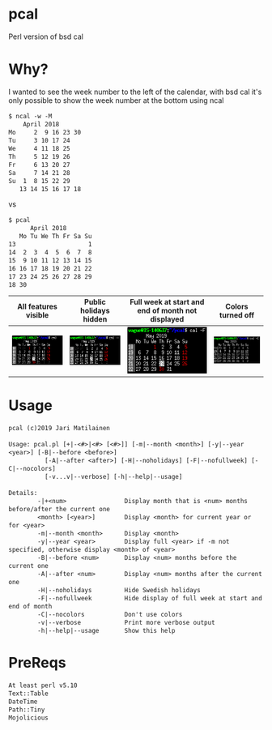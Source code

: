 # pcal
Perl version of bsd cal

# Why?
I wanted to see the week number to the left of the calendar,
with bsd cal it's only possible to show the week number at
the bottom using ncal

```
$ ncal -w -M
    April 2018
Mo     2  9 16 23 30
Tu     3 10 17 24
We     4 11 18 25
Th     5 12 19 26
Fr     6 13 20 27
Sa     7 14 21 28
Su  1  8 15 22 29
   13 14 15 16 17 18
```
vs
```
$ pcal
      April 2018
   Mo Tu We Th Fr Sa Su
13                    1
14  2  3  4  5  6  7  8
15  9 10 11 12 13 14 15
16 16 17 18 19 20 21 22
17 23 24 25 26 27 28 29
18 30
```
| All features visible                              | Public holidays hidden                            | Full week at start and end of month not displayed | Colors turned off                                 |
| :-----------------------------------------------: | :-----------------------------------------------: | :-----------------------------------------------: | :-----------------------------------------------: |
| ![All features visible][all_features]             | ![Public holidays hidden][hide_holidays]          | ![Full week not displayed][hide_full_week]        | ![Colors turned off][hide_colors]                 |

# Usage
```
pcal (c)2019 Jari Matilainen

Usage: pcal.pl [+|-<#>|<#> [<#>]] [-m|--month <month>] [-y|--year <year>] [-B|--before <before>]
          [-A|--after <after>] [-H|--noholidays] [-F|--nofullweek] [-C|--nocolors]
          [-v...v|--verbose] [-h|--help|--usage]

Details:
        -|+<num>                Display month that is <num> months before/after the current one
        <month> [<year>]        Display <month> for current year or for <year>
        -m|--month <month>      Display <month>
        -y|--year <year>        Display full <year> if -m not specified, otherwise display <month> of <year>
        -B|--before <num>       Display <num> months before the current one
        -A|--after <num>        Display <num> months after the current one
        -H|--noholidays         Hide Swedish holidays
        -F|--nofullweek         Hide display of full week at start and end of month
        -C|--nocolors           Don't use colors
        -v|--verbose            Print more verbose output
        -h|--help|--usage       Show this help

```

# PreReqs
```
At least perl v5.10
Text::Table
DateTime
Path::Tiny
Mojolicious

```
[all_features]: screenshots/all_features.png
[hide_colors]: screenshots/hide_colors.png
[hide_full_week]: screenshots/hide_full_week.png
[hide_holidays]: screenshots/hide_public_holidays.png
